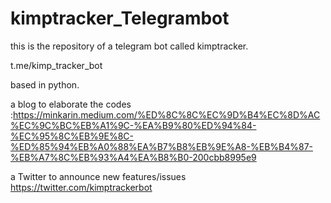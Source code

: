 # kimptracker_Telegrambot

this is the repository of a telegram bot called kimptracker. 

t.me/kimp_tracker_bot

based in python. 

a blog to elaborate the codes 
:https://minkarin.medium.com/%ED%8C%8C%EC%9D%B4%EC%8D%AC%EC%9C%BC%EB%A1%9C-%EA%B9%80%ED%94%84-%EC%95%8C%EB%9E%8C-%ED%85%94%EB%A0%88%EA%B7%B8%EB%9E%A8-%EB%B4%87-%EB%A7%8C%EB%93%A4%EA%B8%B0-200cbb8995e9

a Twitter to announce new features/issues 
https://twitter.com/kimptrackerbot
